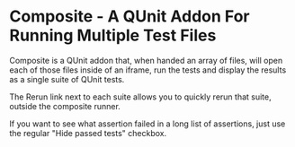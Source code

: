 Composite - A QUnit Addon For Running Multiple Test Files
================================

Composite is a QUnit addon that, when handed an array of files, will
open each of those files inside of an iframe, run the tests and
display the results as a single suite of QUnit tests.

The Rerun link next to each suite allows you to quickly rerun that suite,
outside the composite runner.

If you want to see what assertion failed in a long list of assertions,
just use the regular "Hide passed tests" checkbox.